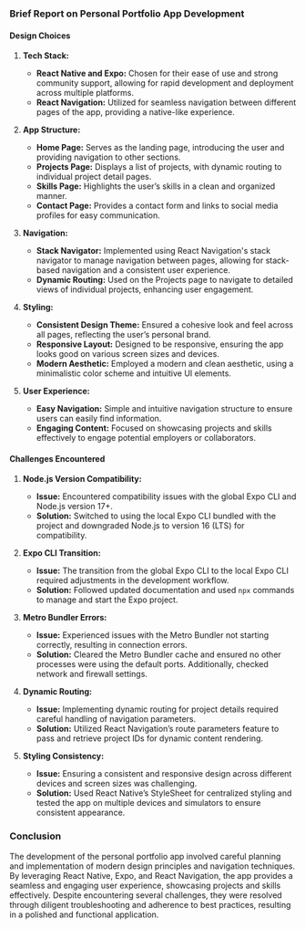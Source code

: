 ### Brief Report on Personal Portfolio App Development

#### Design Choices

1. **Tech Stack:**
   - **React Native and Expo:** Chosen for their ease of use and strong community support, allowing for rapid development and deployment across multiple platforms.
   - **React Navigation:** Utilized for seamless navigation between different pages of the app, providing a native-like experience.

2. **App Structure:**
   - **Home Page:** Serves as the landing page, introducing the user and providing navigation to other sections.
   - **Projects Page:** Displays a list of projects, with dynamic routing to individual project detail pages.
   - **Skills Page:** Highlights the user’s skills in a clean and organized manner.
   - **Contact Page:** Provides a contact form and links to social media profiles for easy communication.

3. **Navigation:**
   - **Stack Navigator:** Implemented using React Navigation's stack navigator to manage navigation between pages, allowing for stack-based navigation and a consistent user experience.
   - **Dynamic Routing:** Used on the Projects page to navigate to detailed views of individual projects, enhancing user engagement.

4. **Styling:**
   - **Consistent Design Theme:** Ensured a cohesive look and feel across all pages, reflecting the user’s personal brand.
   - **Responsive Layout:** Designed to be responsive, ensuring the app looks good on various screen sizes and devices.
   - **Modern Aesthetic:** Employed a modern and clean aesthetic, using a minimalistic color scheme and intuitive UI elements.

5. **User Experience:**
   - **Easy Navigation:** Simple and intuitive navigation structure to ensure users can easily find information.
   - **Engaging Content:** Focused on showcasing projects and skills effectively to engage potential employers or collaborators.

#### Challenges Encountered

1. **Node.js Version Compatibility:**
   - **Issue:** Encountered compatibility issues with the global Expo CLI and Node.js version 17+.
   - **Solution:** Switched to using the local Expo CLI bundled with the project and downgraded Node.js to version 16 (LTS) for compatibility.

2. **Expo CLI Transition:**
   - **Issue:** The transition from the global Expo CLI to the local Expo CLI required adjustments in the development workflow.
   - **Solution:** Followed updated documentation and used `npx` commands to manage and start the Expo project.

3. **Metro Bundler Errors:**
   - **Issue:** Experienced issues with the Metro Bundler not starting correctly, resulting in connection errors.
   - **Solution:** Cleared the Metro Bundler cache and ensured no other processes were using the default ports. Additionally, checked network and firewall settings.

4. **Dynamic Routing:**
   - **Issue:** Implementing dynamic routing for project details required careful handling of navigation parameters.
   - **Solution:** Utilized React Navigation’s route parameters feature to pass and retrieve project IDs for dynamic content rendering.

5. **Styling Consistency:**
   - **Issue:** Ensuring a consistent and responsive design across different devices and screen sizes was challenging.
   - **Solution:** Used React Native’s StyleSheet for centralized styling and tested the app on multiple devices and simulators to ensure consistent appearance.

### Conclusion

The development of the personal portfolio app involved careful planning and implementation of modern design principles and navigation techniques. By leveraging React Native, Expo, and React Navigation, the app provides a seamless and engaging user experience, showcasing projects and skills effectively. Despite encountering several challenges, they were resolved through diligent troubleshooting and adherence to best practices, resulting in a polished and functional application.
